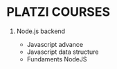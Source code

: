 <h1><strong>PLATZI COURSES</strong></h1>

<ol>
	<li>Node.js backend</li>
  <ul>
    <li>Javascript advance</li>
    <li>Javascript data structure</li>
    <li>Fundaments NodeJS</li>
  </ul>
</ol>
